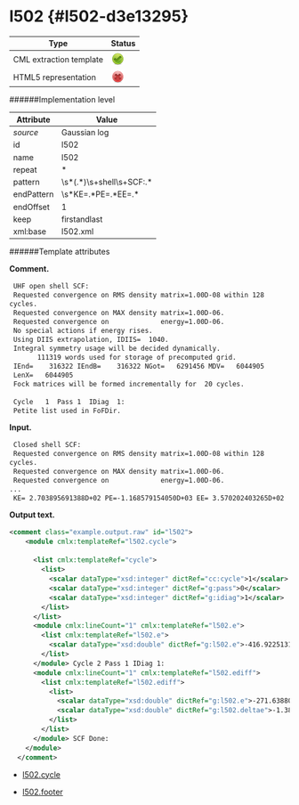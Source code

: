 # l502 {#l502-d3e13295}


| Type                                                                                                                                                                                                  | Status                                                                                                                                                                                                |
|----|----|
| CML extraction template                                                                                                                                                                               | ![](/imgs/Total.png)                                                                                                                                                                                  |
| HTML5 representation                                                                                                                                                                                  | ![](/imgs/None.png)                                                                                                                                                                                   |

######Implementation level

| Attribute                                                                                                                                                                                             | Value                                                                                                                                                                                                 |
|----|----|
| *source*                                                                                                                                                                                              | Gaussian log                                                                                                                                                                                          |
| id                                                                                                                                                                                                    | l502                                                                                                                                                                                                  |
| name                                                                                                                                                                                                  | l502                                                                                                                                                                                                  |
| repeat                                                                                                                                                                                                | \*                                                                                                                                                                                                    |
| pattern                                                                                                                                                                                               | \\s\*(.\*)\\s+shell\\s+SCF:.\*                                                                                                                                                                        |
| endPattern                                                                                                                                                                                            | \\s\*KE=.\*PE=.\*EE=.\*                                                                                                                                                                               |
| endOffset                                                                                                                                                                                             | 1                                                                                                                                                                                                     |
| keep                                                                                                                                                                                                  | firstandlast                                                                                                                                                                                          |
| xml:base                                                                                                                                                                                              | l502.xml                                                                                                                                                                                              |

######Template attributes

**Comment.**

     UHF open shell SCF:
     Requested convergence on RMS density matrix=1.00D-08 within 128 cycles.
     Requested convergence on MAX density matrix=1.00D-06.
     Requested convergence on             energy=1.00D-06.
     No special actions if energy rises.
     Using DIIS extrapolation, IDIIS=  1040.
     Integral symmetry usage will be decided dynamically.
           111319 words used for storage of precomputed grid.
     IEnd=    316322 IEndB=    316322 NGot=   6291456 MDV=   6044905
     LenX=   6044905
     Fock matrices will be formed incrementally for  20 cycles.

     Cycle   1  Pass 1  IDiag  1:
     Petite list used in FoFDir.
      

**Input.**

     Closed shell SCF:
     Requested convergence on RMS density matrix=1.00D-08 within 128 cycles.
     Requested convergence on MAX density matrix=1.00D-06.
     Requested convergence on             energy=1.00D-06.
    ...  
     KE= 2.703895691388D+02 PE=-1.168579154050D+03 EE= 3.570202403265D+02
      

**Output text.**

```xml
<comment class="example.output.raw" id="l502">
    <module cmlx:templateRef="l502.cycle">
      
      <list cmlx:templateRef="cycle">
        <list>
          <scalar dataType="xsd:integer" dictRef="cc:cycle">1</scalar>
          <scalar dataType="xsd:integer" dictRef="g:pass">0</scalar>
          <scalar dataType="xsd:integer" dictRef="g:idiag">1</scalar>
        </list>
      </list>
      <module cmlx:lineCount="1" cmlx:templateRef="l502.e">
        <list cmlx:templateRef="l502.e">
          <scalar dataType="xsd:double" dictRef="g:l502.e">-416.922513179685</scalar>
        </list>
      </module> Cycle 2 Pass 1 IDiag 1: 
      <module cmlx:lineCount="1" cmlx:templateRef="l502.ediff">
        <list cmlx:templateRef="l502.ediff">
          <list>
            <scalar dataType="xsd:double" dictRef="g:l502.e">-271.638809156166</scalar>
            <scalar dataType="xsd:double" dictRef="g:l502.deltae">-1.3827246E-5</scalar>
          </list>
        </list>
      </module> SCF Done: 
    </module>
  </comment>
```

-   [l502.cycle](/out/md/cml/gaussian_log/l502.cycle-d3e13327.md)

<!-- -->

-   [l502.footer](/out/md/cml/gaussian_log/l502.footer-d3e13408.md)


